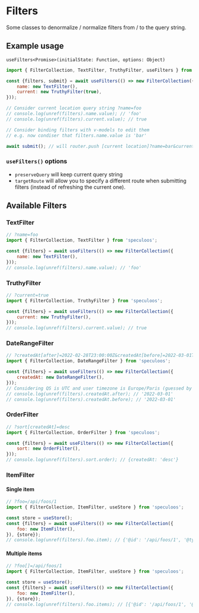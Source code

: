 # Filters

Some classes to denormalize / normalize filters from / to the query string.

## Example usage

`useFilters<Promise>(initialState: Function, options: Object)`

```js
import { FilterCollection, TextFilter, TruthyFilter, useFilters } from 'speculoos';

const {filters, submit} = await useFilters(() => new FilterCollection({
    name: new TextFilter(),
    current: new TruthyFilter(true),
}));

// Consider current location query string ?name=foo
// console.log(unref(filters).name.value); // 'foo'
// console.log(unref(filters).current.value); // true

// Consider binding filters with v-models to edit them
// e.g. now condiser that filters.name.value is 'bar'

await submit(); // will router.push [current location]?name=bar&current=true
```

### `useFilters()` options

- `preserveQuery` will keep current query string
- `targetRoute` will allow you to specify a different route when submitting filters (instead of refreshing the current one).

## Available Filters

### TextFilter

```js
// ?name=foo
import { FilterCollection, TextFilter } from 'speculoos';

const {filters} = await useFilters(() => new FilterCollection({
    name: new TextFilter(),
}));
// console.log(unref(filters).name.value); // 'foo'
```

### TruthyFilter

```js
// ?current=true
import { FilterCollection, TruthyFilter } from 'speculoos';

const {filters} = await useFilters(() => new FilterCollection({
    current: new TruthyFilter(),
}));
// console.log(unref(filters).current.value); // true
```

### DateRangeFilter

```js
// ?createdAt[after]=2022-02-28T23:00:00Z&createdAt[before]=2022-03-01T22:59:59Z
import { FilterCollection, DateRangeFilter } from 'speculoos';

const {filters} = await useFilters(() => new FilterCollection({
    createdAt: new DateRangeFilter(),
}));
// Considering QS is UTC and user timezone is Europe/Paris (guessed by browser)
// console.log(unref(filters).createdAt.after); // '2022-03-01'
// console.log(unref(filters).createdAt.before); // '2022-03-01'
```

### OrderFilter

```js
// ?sort[createdAt]=desc
import { FilterCollection, OrderFilter } from 'speculoos';

const {filters} = await useFilters(() => new FilterCollection({
    sort: new OrderFilter(),
}));
// console.log(unref(filters).sort.order); // {createdAt: 'desc'}
```

### ItemFilter

#### Single item

```js
// ?foo=/api/foos/1
import { FilterCollection, ItemFilter, useStore } from 'speculoos';

const store = useStore();
const {filters} = await useFilters(() => new FilterCollection({
    foo: new ItemFilter(),
}), {store});
// console.log(unref(filters).foo.item); // {'@id': '/api/foos/1', '@type': 'Foo', ...}
```

#### Multiple items

```js
// ?foo[]=/api/foos/1
import { FilterCollection, ItemFilter, useStore } from 'speculoos';

const store = useStore();
const {filters} = await useFilters(() => new FilterCollection({
    foo: new ItemFilter(),
}), {store});
// console.log(unref(filters).foo.items); // [{'@id': '/api/foos/1', '@type': 'Foo', ...}]
```
